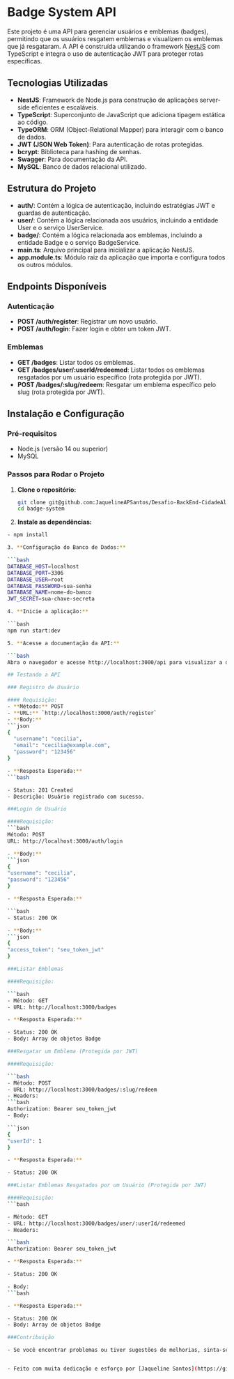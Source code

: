 # Badge System API

Este projeto é uma API para gerenciar usuários e emblemas (badges), permitindo que os usuários resgatem emblemas e visualizem os emblemas que já resgataram. A API é construída utilizando o framework [NestJS](https://nestjs.com/) com TypeScript e integra o uso de autenticação JWT para proteger rotas específicas.

## Tecnologias Utilizadas

- **NestJS**: Framework de Node.js para construção de aplicações server-side eficientes e escaláveis.
- **TypeScript**: Superconjunto de JavaScript que adiciona tipagem estática ao código.
- **TypeORM**: ORM (Object-Relational Mapper) para interagir com o banco de dados.
- **JWT (JSON Web Token)**: Para autenticação de rotas protegidas.
- **bcrypt**: Biblioteca para hashing de senhas.
- **Swagger**: Para documentação da API.
- **MySQL**: Banco de dados relacional utilizado.

## Estrutura do Projeto

- **auth/**: Contém a lógica de autenticação, incluindo estratégias JWT e guardas de autenticação.
- **user/**: Contém a lógica relacionada aos usuários, incluindo a entidade User e o serviço UserService.
- **badge/**: Contém a lógica relacionada aos emblemas, incluindo a entidade Badge e o serviço BadgeService.
- **main.ts**: Arquivo principal para inicializar a aplicação NestJS.
- **app.module.ts**: Módulo raiz da aplicação que importa e configura todos os outros módulos.

## Endpoints Disponíveis

### Autenticação

- **POST /auth/register**: Registrar um novo usuário.
- **POST /auth/login**: Fazer login e obter um token JWT.

### Emblemas

- **GET /badges**: Listar todos os emblemas.
- **GET /badges/user/:userId/redeemed**: Listar todos os emblemas resgatados por um usuário específico (rota protegida por JWT).
- **POST /badges/:slug/redeem**: Resgatar um emblema específico pelo slug (rota protegida por JWT).

## Instalação e Configuração

### Pré-requisitos

- Node.js (versão 14 ou superior)
- MySQL

### Passos para Rodar o Projeto

1. **Clone o repositório:**

   ```bash
   git clone git@github.com:JaquelineAPSantos/Desafio-BackEnd-CidadeAlta.git
   cd badge-system

2. **Instale as dependências:**
   
  ```bash
 - npm install

3. **Configuração do Banco de Dados:**

```bash
DATABASE_HOST=localhost
DATABASE_PORT=3306
DATABASE_USER=root
DATABASE_PASSWORD=sua-senha
DATABASE_NAME=nome-do-banco
JWT_SECRET=sua-chave-secreta

4. **Inicie a aplicação:**

```bash
npm run start:dev

5. **Acesse a documentação da API:**

```bash
Abra o navegador e acesse http://localhost:3000/api para visualizar a documentação da API gerada pelo Swagger.

## Testando a API

### Registro de Usuário

#### Requisição:
- **Método:** POST
- **URL:** `http://localhost:3000/auth/register`
- **Body:**
  ```json
  {
    "username": "cecilia",
    "email": "cecilia@example.com",
    "password": "123456"
  }

- **Resposta Esperada:**
```bash

- Status: 201 Created
- Descrição: Usuário registrado com sucesso.

###Login de Usuário

####Requisição:
```bash
Método: POST
URL: http://localhost:3000/auth/login

- **Body:**
```json
{
  "username": "cecilia",
  "password": "123456"
}

- **Resposta Esperada:**

```bash
- Status: 200 OK

- **Body:**
```json
{
  "access_token": "seu_token_jwt"
}

###Listar Emblemas

####Requisição:

```bash
- Método: GET
- URL: http://localhost:3000/badges

- **Resposta Esperada:**

- Status: 200 OK
- Body: Array de objetos Badge

###Resgatar um Emblema (Protegida por JWT)

####Requisição:

```bash
- Método: POST
- URL: http://localhost:3000/badges/:slug/redeem
- Headers:
```bash
Authorization: Bearer seu_token_jwt
- Body:

```json
{
  "userId": 1
}

- **Resposta Esperada:**

- Status: 200 OK

###Listar Emblemas Resgatados por um Usuário (Protegida por JWT)

####Requisição:
```bash

- Método: GET
- URL: http://localhost:3000/badges/user/:userId/redeemed
- Headers:

```bash
Authorization: Bearer seu_token_jwt

- **Resposta Esperada:**

- Status: 200 OK

- Body:
```bash

- **Resposta Esperada:**

- Status: 200 OK
- Body: Array de objetos Badge

###Contribuição

- Se você encontrar problemas ou tiver sugestões de melhorias, sinta-se à vontade para abrir uma issue ou enviar um pull request.


- Feito com muita dedicação e esforço por [Jaqueline Santos](https://github.com/JaquelineAPSantos)
